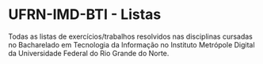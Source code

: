 # UFRN-IMD-BTI - Listas
Todas as listas de exercícios/trabalhos resolvidos nas disciplinas cursadas no Bacharelado em Tecnologia da Informação no Instituto Metrópole Digital da Universidade Federal do Rio Grande do Norte.
